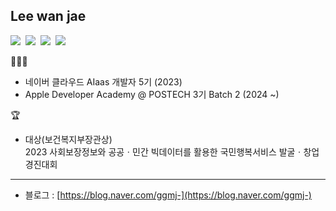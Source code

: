 ## Lee wan jae

<p>
<img src="https://img.shields.io/badge/iOS-2E2E2E?style=flat-square&logo=apple&logoColor=white"/>&nbsp;
<img src="https://img.shields.io/badge/Swift-FF4000?style=flat-square&logo=swift&logoColor=white"/>&nbsp;
<img src="https://img.shields.io/badge/javascript-yellow?style=flat-square&logo=javascript&logoColor=white"/>&nbsp;
<img src="https://img.shields.io/badge/React-blue?style=flat-square&logo=react&logoColor=white"/>


</p>

🧑🏻‍💻

- 네이버 클라우드 AIaas 개발자 5기 (2023)
- Apple Developer Academy @ POSTECH 3기 Batch 2 (2024 ~)

🏆
- 대상(보건복지부장관상)<br>
  2023 사회보장정보와 공공ㆍ민간 빅데이터를 활용한 국민행복서비스 발굴ㆍ창업경진대회<br>
  

---

- 블로그 : [https://blog.naver.com/ggmj-](https://blog.naver.com/ggmj-)
